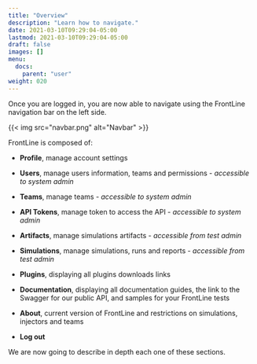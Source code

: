 ```yaml
---
title: "Overview"
description: "Learn how to navigate."
date: 2021-03-10T09:29:04-05:00
lastmod: 2021-03-10T09:29:04-05:00
draft: false
images: []
menu:
  docs:
    parent: "user"
weight: 020
---
```


Once you are logged in, you are now able to navigate using the FrontLine navigation bar on the left side.

{{< img src="navbar.png" alt="Navbar" >}}

FrontLine is composed of:

- **Profile**, manage account settings
- **Users**, manage users information, teams and permissions - *accessible to system admin*
- **Teams**, manage teams - *accessible to system admin*
- **API Tokens**, manage token to access the API - *accessible to system admin*
- **Artifacts**, manage simulations artifacts - *accessible from test admin*
- **Simulations**, manage simulations, runs and reports - *accessible from test admin*

- **Plugins**, displaying all plugins downloads links
- **Documentation**, displaying all documentation guides, the link to the Swagger for our public API, and samples for your FrontLine tests
- **About**, current version of FrontLine and restrictions on simulations, injectors and teams
- **Log out**

We are now going to describe in depth each one of these sections.
